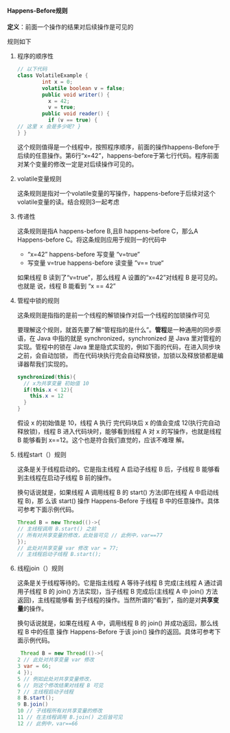 #### Happens-Before规则

**定义**：前面一个操作的结果对后续操作是可见的

规则如下

1. 程序的顺序性

   ```java
   // 以下代码
   class VolatileExample {
           int x = 0;
           volatile boolean v = false;
           public void writer() {
             x = 42;
             v = true;
           public void reader() {
             if (v == true) {
   // 这里 x 会是多少呢? }
   } }
   ```

   这个规则值得是一个线程中，按照程序顺序，前面的操作happens-Before于后续的任意操作。第6行“x=42”，happens-before于第七行代码。程序前面对某个变量的修改一定是对后续操作可见的。

2. volatile变量规则

   这条规则是指对一个volatile变量的写操作，happens-before于后续对这个volatile变量的读。结合规则3一起考虑

3. 传递性

   这条规则是指A happens-before B,且B happens-before C，那么A Happens-before C。将这条规则应用于规则一的代码中

   - “x=42” happens-before 写变量 “v=true”
   - 写变量 v=true happens-before 读变量 ”v== true“

   如果线程 B 读到了“v=true”，那么线程 A 设置的“x=42”对线程 B 是可见的。也就是 说，线程 B 能看到 “x == 42”

4. 管程中锁的规则

   这条规则是指指的是前一个线程的解锁操作对后一个线程的加锁操作可见

   要理解这个规则，就首先要了解“管程指的是什么”。**管程**是一种通用的同步原语，在 Java 中指的就是 synchronized，synchronized 是 Java 里对管程的实现。管程中的锁在 Java 里是隐式实现的，例如下面的代码，在进入同步块之前，会自动加锁， 而在代码块执行完会自动释放锁，加锁以及释放锁都是编译器帮我们实现的。

   ```java
   synchronized(this){
     // x为共享变量 初始值 10
     if(this.x < 12){
       this.x = 12
     }
   }
   ```

   假设 x 的初始值是 10，线程 A 执行 完代码块后 x 的值会变成 12(执行完自动释放锁)，线程 B 进入代码块时，能够看到线程 A 对 x 的写操作，也就是线程 B 能够看到 x==12。这个也是符合我们直觉的，应该不难理 解。
   
5. 线程start（）规则

   这条是关于线程启动的。它是指主线程 A 启动子线程 B 后，子线程 B 能够看到主线程在启动子线程 B 前的操作。
   
   换句话说就是，如果线程 A 调用线程 B 的 start() 方法(即在线程 A 中启动线程 B)，那 么该 start() 操作 Happens-Before 于线程 B 中的任意操作。具体可参考下面示例代码。
   
   ```java
   Thread B = new Thread(()->{
   // 主线程调用 B.start() 之前
   // 所有对共享变量的修改，此处皆可见 // 此例中，var==77
   });
   // 此处对共享变量 var 修改 var = 77;
   // 主线程启动子线程 B.start();
   ```
   
6. 线程join（）规则
   
   这条是关于线程等待的。它是指主线程 A 等待子线程 B 完成(主线程 A 通过调用子线程 B 的 join() 方法实现)，当子线程 B 完成后(主线程 A 中 join() 方法返回)，主线程能够看 到子线程的操作。当然所谓的“看到”，指的是对**共享变量**的操作。
   
   换句话说就是，如果在线程 A 中，调用线程 B 的 join() 并成功返回，那么线程 B 中的任意 操作 Happens-Before 于该 join() 操作的返回。具体可参考下面示例代码。
   
   ```java
    Thread B = new Thread(()->{
   2 // 此处对共享变量 var 修改
   3 var = 66;
   4 });
   5 // 例如此处对共享变量修改，
   6 // 则这个修改结果对线程 B 可见
   7 // 主线程启动子线程
   8 B.start();
   9 B.join()
   10 // 子线程所有对共享变量的修改
   11 // 在主线程调用 B.join() 之后皆可见
   12 // 此例中，var==66
   ```
   
   
   
   